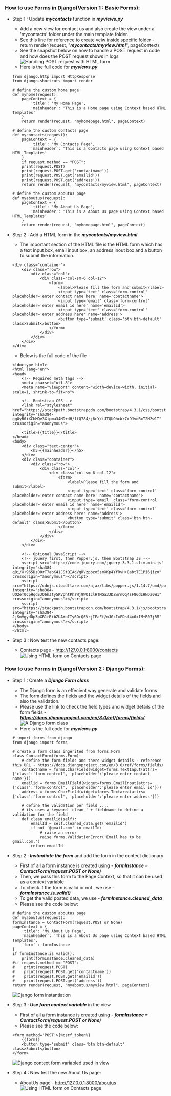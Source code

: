 ### How to use Forms in Django(Version 1 : Basic Forms):

  * Step 1 : Update ***mycontacts*** function in ***myviews.py***
    * Add a new view for contact us and also create the view under a 'mycontacts' folder under the main template folder.
    * See this line for reference to create veiw inside specific folder - return render(request, "***mycontacts/myview.html***", pageContext)
    * See the snapshot below on how to handle a POST request in code and how does the POST request shows in logs
    ![Handling POST request with HTML form](../images/003-01-handlingpostrequestwithhtmlform.png)
    * Here is the full code for ***myviews.py***
    ```
    from django.http import HttpResponse
    from django.shortcuts import render

    # define the custom home page 
    def myhome(request):
        pageContext = {
            'title': 'My Home Page',
            'mainheader': 'This is a Home page using Context based HTML Templates'
        }
        return render(request, "myhomepage.html", pageContext)

    # define the custom contacts page 
    def mycontacts(request):
        pageContext = {
            'title': 'My Contacts Page',
            'mainheader': 'This is a Contacts page using Context based HTML Templates'
        }
        if request.method == "POST":
        print(request.POST)
        print(request.POST.get('contactname'))
        print(request.POST.get('emailid'))
        print(request.POST.get('address'))
        return render(request, "mycontacts/myview.html", pageContext)

    # define the custom aboutus page 
    def myaboutus(request):
        pageContext = {
            'title': 'My About Us Page',
            'mainheader': 'This is a About Us page using Context based HTML Templates'
        }
        return render(request, "myhomepage.html", pageContext)

    ```

  * Step 2 : Add a HTML form in the ***mycontacts/myview.html***
    * The important section of the HTML file is the HTML form which has a text input box, email input box, an address inout box and a button to submit the information.
    ```
    <div class="container">
        <div class="row">
            <div class="col">
                <div class="col-sm-6 col-12">
                    <form>
                        <label>Please fill the form and submit</label>
                        <input type='text' class='form-control' placeholder='enter contact name here' name='contactname'>
                        <input type='email' class='form-control' placeholder='enter email id here' name='emailid'>
                        <input type='text' class='form-control' placeholder='enter address here' name='address'>
                        <button type='submit' class='btn btn-default' class>Submit</button>
                    </form>
                </div>
            </div>
        </div>
    </div>
    ```
    * Below is the full code of the file - 
    ```
    <!doctype html>
    <html lang="en">
    <head>
        <!-- Required meta tags -->
        <meta charset="utf-8">
        <meta name="viewport" content="width=device-width, initial-scale=1, shrink-to-fit=no">

        <!-- Bootstrap CSS -->
        <link rel="stylesheet" href="https://stackpath.bootstrapcdn.com/bootstrap/4.3.1/css/bootstrap.min.css" integrity="sha384-ggOyR0iXCbMQv3Xipma34MD+dH/1fQ784/j6cY/iJTQUOhcWr7x9JvoRxT2MZw1T" crossorigin="anonymous">

        <title>{{title}}</title>
    </head>
    <body>
        <div class="text-center">
            <h5>{{mainheader}}</h5>
        </div>
        <div class="container">
            <div class="row">
                <div class="col">
                    <div class="col-sm-6 col-12">
                        <form>
                            <label>Please fill the form and submit</label>
                            <input type='text' class='form-control' placeholder='enter contact name here' name='contactname'>
                            <input type='email' class='form-control' placeholder='enter email id here' name='emailid'>
                            <input type='text' class='form-control' placeholder='enter address here' name='address'>
                            <button type='submit' class='btn btn-default' class>Submit</button>
                        </form>
                    </div>
                </div>
            </div>
        </div>

        <!-- Optional JavaScript -->
        <!-- jQuery first, then Popper.js, then Bootstrap JS -->
        <script src="https://code.jquery.com/jquery-3.3.1.slim.min.js" integrity="sha384-q8i/X+965DzO0rT7abK41JStQIAqVgRVzpbzo5smXKp4YfRvH+8abtTE1Pi6jizo" crossorigin="anonymous"></script>
        <script src="https://cdnjs.cloudflare.com/ajax/libs/popper.js/1.14.7/umd/popper.min.js" integrity="sha384-UO2eT0CpHqdSJQ6hJty5KVphtPhzWj9WO1clHTMGa3JDZwrnQq4sF86dIHNDz0W1" crossorigin="anonymous"></script>
        <script src="https://stackpath.bootstrapcdn.com/bootstrap/4.3.1/js/bootstrap.min.js" integrity="sha384-JjSmVgyd0p3pXB1rRibZUAYoIIy6OrQ6VrjIEaFf/nJGzIxFDsf4x0xIM+B07jRM" crossorigin="anonymous"></script>
    </body>
    </html>
    ```

  * Step 3 : Now test the new contacts page:
    * Contacts page - http://127.0.0.1:8000/contacts
    ![Using HTML form on Contacts page](../images/003-01-usinghtmlformoncontactspage.png)

### How to use Forms in Django(Version 2 : Django Forms):

  * Step 1 : Create a  ***Django Form class***
    * The Django form is an effecient way generate and validate forms
    * The form defines the fields and the widget details of the fields and also the validation.
    * Please use the link to check the field types and widget details of the form fields - ***https://docs.djangoproject.com/en/3.0/ref/forms/fields/***
    ![A Django form class](../images/003-02-djangoformclass.png)
    * Here is the full code for ***myviews.py***
    ```
    # import forms from django
    from django import forms

    # create a form class ingerited from forms.Form
    class ContactForm(forms.Form):
        # define the form fields and there widget details - reference this URL - https://docs.djangoproject.com/en/3.0/ref/forms/fields/
        contactname = forms.CharField(widget=forms.TextInput(attrs={'class':'form-control', 'placeholder':'please enter contact name'}))
        emailid = forms.EmailField(widget=forms.EmailInput(attrs={'class':'form-control', 'placeholder':'please enter email id'}))
        address = forms.CharField(widget=forms.Textarea(attrs={'class':'form-control', 'placeholder':'please enter address'}))

        # define the validation per field ....
        # its uses a keyword 'clean_' + fieldname to define a validation for the field
        def clean_emailid(self):
            emailId = self.cleaned_data.get('emailid')
            if not '@gmail.com' in emailId:
                # raise an error 
                raise forms.ValidationError('Email has to be gmail.com.')
            return emailId

    ```

  * Step 2 : ***Instantiate the form*** and add the form in the contect dictionary 
    * First of all a form instance is created using - ***formInstance = ContactForm(request.POST or None)***
    * Then, we pass this form to the Page Context, so that it can be used as a context variable
    * To check if the form is valid or not , we use - ***formInstance.is_valid()***
    * To get the valid posted data, we use - ***formInstance.cleaned_data***
    * Please see the code below:
    ```
    # define the custom aboutus page 
    def myaboutus(request):
    formInstance = ContactForm(request.POST or None)
    pageContext = {
        'title': 'My About Us Page',
        'mainheader': 'This is a About Us page using Context based HTML Templates',
        'form' : formInstance
    }
    if formInstance.is_valid():
        print(formInstance.cleaned_data)
    #if request.method == "POST":
    #    print(request.POST)
    #    print(request.POST.get('contactname'))
    #    print(request.POST.get('emailid'))
    #    print(request.POST.get('address'))
    return render(request, "myaboutus/myview.html", pageContext)

    ```
    ![Django form instantiation](../images/003-02-djangoforminstantiation.png)

  * Step 3 : ***Use form context variable*** in the view
    * First of all a form instance is created using - ***formInstance = ContactForm(request.POST or None)***
    * Please see the code below:
    ```
    <form method='POST'>{%csrf_token%}
        {{form}}
        <button type='submit' class='btn btn-default' class>Submit</button>
    </form>

    ```
    ![Django context form variabled used in view](../images/003-02-djangoformcontextvariableinview.png)
  * Step 4 : Now test the new About Us page:
    * AboutUs page - http://127.0.0.1:8000/aboutus
    ![Using HTML form on Contacts page](../images/003-02-usingdjangoformonaboutuspage.png)

